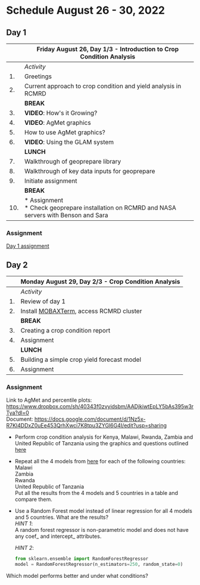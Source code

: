 # Schedule August 26 - 30, 2022

## Day 1
|     | **Friday August 26, Day 1/3 - Introduction to Crop Condition Analysis**                         |
|-----|-------------------------------------------------------------------------------------------------|
|     | _Activity_                                                                                      |
| 1.  | Greetings                                                                                       |
| 2.  | Current approach to crop condition and yield analysis in RCMRD                                  |
|     | **BREAK**                                                                                       |
| 3.  | **VIDEO**: How's it Growing?                                                                    |
| 4.  | **VIDEO**: AgMet graphics                                                                       |
| 5.  | How to use AgMet graphics?                                                                      |
| 6.  | **VIDEO**: Using the GLAM system                                                                |
|     | **LUNCH**                                                                                       |
| 7.  | Walkthrough of geoprepare library                                                               |
| 8.  | Walkthrough of key data inputs for geoprepare                                                   |
| 9.  | Initiate assignment                                                                             |
|     | **BREAK**                                                                                       |
| 10. | * Assignment<br/>* Check geoprepare installation on RCMRD and NASA servers with Benson and Sara |

### Assignment
[Day 1 assignment](https://docs.google.com/document/d/1OJ8OLKgkwkwweRfim9aTKz2NFm6P9GLRvgFOaW2WQf0/edit?usp=sharing)

## Day 2
|     | **Monday August 29, Day 2/3 - Crop Condition Analysis**                   |
|-----|---------------------------------------------------------------------------|
|     | _Activity_                                                                |
| 1.  | Review of day 1                                                           
| 2.  | Install [MOBAXTerm](https://mobaxterm.mobatek.net/), access RCMRD cluster |
|     | **BREAK**                                                                 |
| 3.  | Creating a crop condition report                                          |
| 4.  | Assignment                                                                |
|     | **LUNCH**                                                                 |
| 5.  | Building a simple crop yield forecast model                               |
| 6.  | Assignment                                                                |

### Assignment
Link to AgMet and percentile plots: https://www.dropbox.com/sh/40343f0zvyidsbm/AADjkiwtEpLY5bAs395w3rTya?dl=0  
Document: https://docs.google.com/document/d/1Nz5x-R7Kl4DDxZ0uEe453QrhXwci7K8tpu3ZYGl6G4I/edit?usp=sharing  

* Perform crop condition analysis for Kenya, Malawi, Rwanda, Zambia and United Republic of Tanzania using the graphics and questions outlined 
[here](https://ritviksahajpal.github.io/yield_forecasting/content/condition/analysis.html)

* Repeat all the 4 models from [here](https://ritviksahajpal.github.io/yield_forecasting/content/yield/basic.html) for each of the following countries:  
    Malawi  
    Zambia   
    Rwanda   
    United Republic of Tanzania    
Put all the results from the 4 models and 5 countries in a table and compare them.  

* Use a Random Forest model instead of linear regression for all 4 models and 5 countries. What are the results?  
    _HINT 1_:   
    A random forest regressor is non-parametric model and does not have any coef_ and intercept_ attributes.  

    _HINT 2_:  
    ```python
    from sklearn.ensemble import RandomForestRegressor  
    model = RandomForestRegressor(n_estimators=250, random_state=0)
  ```  
Which model performs better and under what conditions?  
